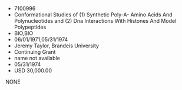 * 7100996
* Conformational Studies of (1) Synthetic Poly-A- Amino Acids And Polynucleotides and (2) Dna Interactions With Histones  And Model Polypeptides
* BIO,BIO
* 06/01/1971,05/31/1974
* Jeremy Taylor, Brandeis University
* Continuing Grant
*   name not available
* 05/31/1974
* USD 30,000.00

NONE